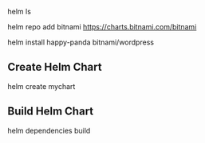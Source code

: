 helm ls

helm repo add bitnami https://charts.bitnami.com/bitnami

helm install happy-panda bitnami/wordpress


## Create Helm Chart
helm create mychart

## Build Helm Chart
helm dependencies build